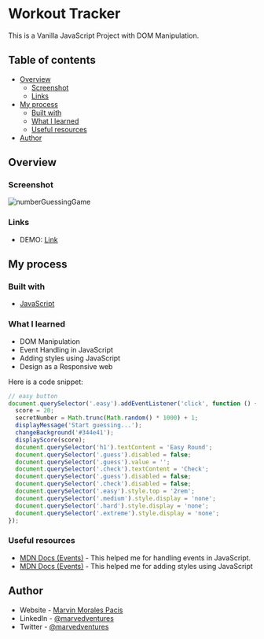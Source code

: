 # Workout Tracker

This is a Vanilla JavaScript Project with DOM Manipulation.

## Table of contents

- [Overview](#overview)
  - [Screenshot](#screenshot)
  - [Links](#links)
- [My process](#my-process)
  - [Built with](#built-with)
  - [What I learned](#what-i-learned)
  - [Useful resources](#useful-resources)
- [Author](#author)

## Overview

### Screenshot

![numberGuessingGame](https://user-images.githubusercontent.com/108392678/197387185-bdf8a84a-9172-442e-844d-e1a9808efec1.png)

### Links

- DEMO: [Link](https://marvedventures.github.io/Number-Guessing-Game-v2/)

## My process

### Built with

- [JavaScript](https://developer.mozilla.org/en-US/docs/Web/JavaScript)

### What I learned

- DOM Manipulation
- Event Handling in JavaScript
- Adding styles using JavaScript
- Design as a Responsive web

Here is a code snippet:

```script.js
// easy button
document.querySelector('.easy').addEventListener('click', function () {
  score = 20;
  secretNumber = Math.trunc(Math.random() * 1000) + 1;
  displayMessage('Start guessing...');
  changeBackground('#344e41');
  displayScore(score);
  document.querySelector('h1').textContent = 'Easy Round';
  document.querySelector('.guess').disabled = false;
  document.querySelector('.guess').value = '';
  document.querySelector('.check').textContent = 'Check';
  document.querySelector('.guess').disabled = false;
  document.querySelector('.check').disabled = false;
  document.querySelector('.easy').style.top = '2rem';
  document.querySelector('.medium').style.display = 'none';
  document.querySelector('.hard').style.display = 'none';
  document.querySelector('.extreme').style.display = 'none';
});
```


### Useful resources

- [MDN Docs (Events)](https://developer.mozilla.org/en-US/docs/Learn/JavaScript/Building_blocks/Events) - This helped me for handling events in JavaScript.
- [MDN Docs (Events)](https://developer.mozilla.org/en-US/docs/Web/API/HTMLElement/style) - This helped me for adding styles using JavaScript


## Author

- Website - [Marvin Morales Pacis](https://marvin-morales-pacis.vercel.app/)
- LinkedIn - [@marvedventures](https://www.linkedin.com/in/marvedventures/)
- Twitter - [@marvedventures](https://www.twitter.com/marvedventures)

